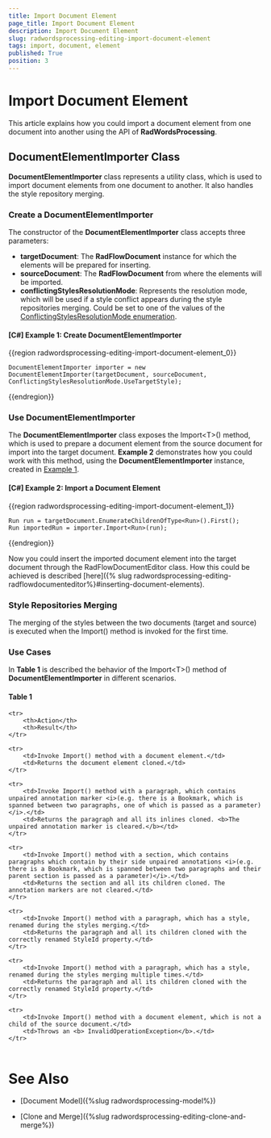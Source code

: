 ```yaml
---
title: Import Document Element
page_title: Import Document Element
description: Import Document Element
slug: radwordsprocessing-editing-import-document-element
tags: import, document, element
published: True
position: 3
---
```


# Import Document Element

This article explains how you could import a document element from one document into another using the API of **RadWordsProcessing**.


## DocumentElementImporter Class

**DocumentElementImporter** class represents a utility class, which is used to import document elements from one document to another. It also handles the style repository merging. 


### Create a DocumentElementImporter

The constructor of the **DocumentElementImporter** class accepts three parameters:

* **targetDocument**: The **RadFlowDocument** instance for which the elements will be prepared for inserting.
* **sourceDocument**: The **RadFlowDocument** from where the elements will be imported.
* **conflictingStylesResolutionMode**: Represents the resolution mode, which will be used if a style conflict appears during the style repositories merging. Could be set to one of the values of the [ConflictingStylesResolutionMode enumeration]( http://docs.telerik.com/devtools/wpf/api/html/T_Telerik_Windows_Documents_Flow_Model_ConflictingStylesResolutionMode.htm).

<a name="example1"><a/>
#### __[C#] Example 1: Create DocumentElementImporter__

{{region radwordsprocessing-editing-import-document-element_0}}

	DocumentElementImporter importer = new DocumentElementImporter(targetDocument, sourceDocument, ConflictingStylesResolutionMode.UseTargetStyle);
{{endregion}}



### Use DocumentElementImporter

The **DocumentElementImporter** class exposes the Import&lt;T&gt;() method, which is used to prepare a document element from the source document for import into the target document. **Example 2** demonstrates how you could work with this method, using the **DocumentElementImporter** instance, created in [Example 1](#example1).

#### __[C#] Example 2: Import a Document Element__

{{region radwordsprocessing-editing-import-document-element_1}}

	Run run = targetDocument.EnumerateChildrenOfType<Run>().First();
	Run importedRun = importer.Import<Run>(run);
{{endregion}}

Now you could insert the imported document element into the target document through the RadFlowDocumentEditor class. How this could be achieved is described [here]({% slug radwordsprocessing-editing-radflowdocumenteditor%}#inserting-document-elements).

### Style Repositories Merging

The merging of the styles between the two documents (target and source) is executed when the Import() method is invoked for the first time.

### Use Cases

In **Table 1** is described the behavior of the Import&lt;T&gt;() method of **DocumentElementImporter** in different scenarios.

#### Table 1
<table>

	<tr>
		<th>Action</th>
		<th>Result</th>
	</tr>

	<tr>
		<td>Invoke Import() method with a document element.</td>
		<td>Returns the document element cloned.</td>
	</tr>

	<tr>
		<td>Invoke Import() method with a paragraph, which contains unpaired annotation marker <i>(e.g. there is a Bookmark, which is spanned between two paragraphs, one of which is passed as a parameter)</i>.</td>
		<td>Returns the paragraph and all its inlines cloned. <b>The unpaired annotation marker is cleared.</b></td>
	</tr>

	<tr>
		<td>Invoke Import() method with a section, which contains paragraphs which contain by their side unpaired annotations <i>(e.g. there is a Bookmark, which is spanned between two paragraphs and their parent section is passed as a parameter)</i>.</td>
		<td>Returns the section and all its children cloned. The annotation markers are not cleared.</td>
	</tr>

	<tr>
		<td>Invoke Import() method with a paragraph, which has a style, renamed during the styles merging.</td>
		<td>Returns the paragraph and all its children cloned with the correctly renamed StyleId property.</td>
	</tr>

	<tr>
		<td>Invoke Import() method with a paragraph, which has a style, renamed during the styles merging multiple times.</td>
		<td>Returns the paragraph and all its children cloned with the correctly renamed StyleId property.</td>
	</tr>

	<tr>
		<td>Invoke Import() method with a document element, which is not a child of the source document.</td>
		<td>Throws an <b> InvalidOperationException</b>.</td>
	</tr>

</table>

# See Also

* [Document Model]({%slug radwordsprocessing-model%})

* [Clone and Merge]({%slug radwordsprocessing-editing-clone-and-merge%})
